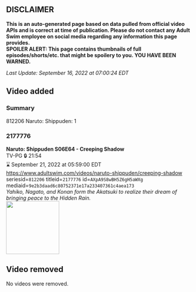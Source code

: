 ## DISCLAIMER
**This is an auto-generated page based on data pulled from official video APIs and is correct at time of publication. Please do not contact any Adult Swim employee on social media regarding any information this page provides.**  
**SPOILER ALERT: This page contains thumbnails of full episodes/shorts/etc. that might be spoilery to you. YOU HAVE BEEN WARNED.**  

_Last Update: September 16, 2022 at 07:00:24 EDT_
## Video added
### Summary
812206 Naruto: Shippuden: 1  
### 2177776
**Naruto: Shippuden S06E64 - Creeping Shadow**  
TV-PG 🔒 21:54  
⌛ September 21, 2022 at 05:59:00 EDT  
https://www.adultswim.com/videos/naruto-shippuden/creeping-shadow  
seriesid=`812206` titleid=`2177776` id=`AXpA9S8wBH5Z6gH5aWXg` mediaid=`9e2b3daad6c80752371e17a233407361c4aea173`  
_Yahiko, Nagato, and Konan form the Akatsuki to realize their dream of bringing peace to the Hidden Rain._  
<a href="https://media.cdn.adultswim.com/uploads/20210625/thumbnails/2_21625143113-NarutoShippuden_347_CreepingShadow.png"><img src="https://media.cdn.adultswim.com/uploads/20210625/thumbnails/2_21625143113-NarutoShippuden_347_CreepingShadow.png" height="144px" /></a>
## Video removed
No videos were removed.  
